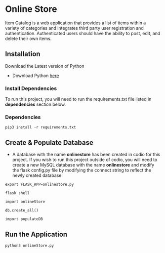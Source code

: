 # Online Store

Item Catalog is a web application that provides a list of items
within a variety of categories and integrates third party
user registration and authentication. Authenticated users
should have the ability to post, edit, and delete their own items.

## Installation

Download the Latest version of Python

- Download Python [here](https://www.python.org/downloads/)

### Install Dependencies

To run this project, you will need to run the requirements.txt file
listed in **dependencies** section below.

### Dependencies

```
pip3 install -r requirements.txt
```

## Create & Populate Database

- A database with the name **onlinestore** has been created in codio for this project. If you wish to run this project outside of codio, you will need to create a new MySQL database with the name **onlinestore** and modify the flask config.py file by modifying the connect string to reflect the newly created database.

```
export FLASK_APP=onlinestore.py
```

```
flask shell
```

```
import onlineStore
```

```
db.create_all()
```

```
import populateDB
```

## Run the Application

```
python3 onlineStore.py
```
